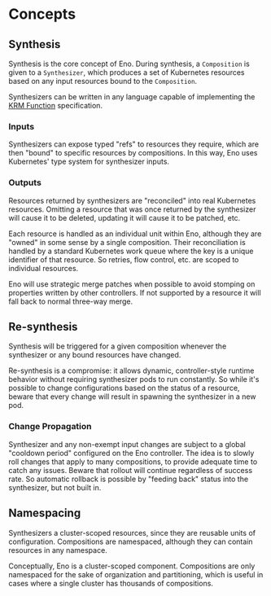 # Concepts

## Synthesis

Synthesis is the core concept of Eno.
During synthesis, a `Composition` is given to a `Synthesizer`, which produces a set of Kubernetes resources based on any input resources bound to the `Composition`.

Synthesizers can be written in any language capable of implementing the [KRM Function](https://github.com/kubernetes-sigs/kustomize/blob/master/cmd/config/docs/api-conventions/functions-spec.md) specification.

### Inputs

Synthesizers can expose typed "refs" to resources they require, which are then "bound" to specific resources by compositions.
In this way, Eno uses Kubernetes' type system for synthesizer inputs.

### Outputs

Resources returned by synthesizers are "reconciled" into real Kubernetes resources. Omitting a resource that was once returned by the synthesizer will cause it to be deleted, updating it will cause it to be patched, etc.

Each resource is handled as an individual unit within Eno, although they are "owned" in some sense by a single composition. Their reconciliation is handled by a standard Kubernetes work queue where the key is a unique identifier of that resource. So retries, flow control, etc. are scoped to individual resources.

Eno will use strategic merge patches when possible to avoid stomping on properties written by other controllers.
If not supported by a resource it will fall back to normal three-way merge.



## Re-synthesis

Synthesis will be triggered for a given composition whenever the synthesizer or any bound resources have changed.

Re-synthesis is a compromise: it allows dynamic, controller-style runtime behavior without requiring synthesizer pods to run constantly.
So while it's possible to change configurations based on the status of a resource, beware that every change will result in spawning the synthesizer in a new pod.

### Change Propagation

Synthesizer and any non-exempt input changes are subject to a global "cooldown period" configured on the Eno controller.
The idea is to slowly roll changes that apply to many compositions, to provide adequate time to catch any issues.
Beware that rollout will continue regardless of success rate.
So automatic rollback is possible by "feeding back" status into the synthesizer, but not built in.



## Namespacing

Synthesizers a cluster-scoped resources, since they are reusable units of configuration.
Compositions are namespaced, although they can contain resources in any namespace.

Conceptually, Eno is a cluster-scoped component.
Compositions are only namespaced for the sake of organization and partitioning,
which is useful in cases where a single cluster has thousands of compositions.
